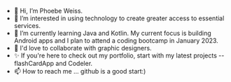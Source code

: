- 👋 Hi, I’m Phoebe Weiss.
- 👀 I’m interested in using technology to create greater access to essential services.
- 🌱 I’m currently learning Java and Kotlin. My current focus is building Android apps and I plan to attend a coding bootcamp in January 2023.
- 💞️ I'd love to collaborate with graphic designers.
- ✨ If you're here to check out my portfolio, start with my latest projects -- flashCardApp and Codeler.
- 📫 How to reach me ... github is a good start:)

<!---
phoebe0909/phoebe0909 is a ✨ special ✨ repository because its `README.md` (this file) appears on your GitHub profile.
You can click the Preview link to take a look at your changes.
--->
